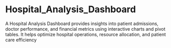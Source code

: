 # Hospital_Analysis_Dashboard
A Hospital Analysis Dashboard provides insights into patient admissions, doctor performance, and financial metrics using interactive charts and pivot tables. It helps optimize hospital operations, resource allocation, and patient care efficiency
